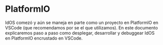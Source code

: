 # PlatformIO
IdOS comezó y aún se maneja en parte como un proyecto en PlatformIO en VSCode (que recomendamos por se el que utilizamos). En este documento explicaremos paso a paso como desplegar, desarrollar y debuggear IdOS en PlatformIO encrustado en VSCode.